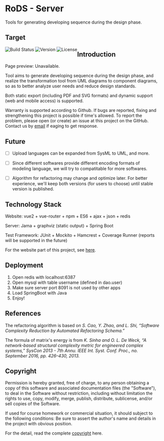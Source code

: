 # RoDS - Server
Tools for generating developing sequence during the design phase.

## Target


<div style="float:left;"> 
<img src="https://img.shields.io/badge/deploy-success-brightgreen.svg" alt="Build Status">  
<img src="https://img.shields.io/badge/version-1.0-green.svg" alt="Version">
<img src="https://img.shields.io/badge/license-MIT-red.svg" alt="License">
</div>


## Introduction

Page preview: Unavailable.

Tool aims to generate developing sequence during the design phase, and realize the transformation tool from UML diagrams to component diagrams, so as to better analyze user needs and reduce design standards.

Both static export (including PDF and SVG formats) and dynamic support (web and mobile access) is supported.

Warranty is supported according to Github. If bugs are reported, fixing and strengthening this project is possible if time's allowed. To report the problem, please open (or create) an issue at this project on the GitHub. Contact us by [email](10165101169@stu.ecnu.edu.cn) if eaging to get response.


## Future

- [ ] Upload languages can be expanded from SysML to UML, and more.

- [ ] Since different softwares provide different encoding formats of modeling language, we will try to compatitable for more softwares. 

- [ ] Algorithm for refactoring may change and optimize later. For better experience, we'll keep both versions (for users to choose) until stable version is published.

## Technology Stack

Website: vue2 + vue-router + npm + ES6 + ajax + json + redis

Server: Jama + graphviz (static output) + Spring Boot

Test Framework: JUnit + Mockito + Hamcrest + Coverage Runner (reports will be supported in the future)

For the website part of this project, see [here](github.com/ivyee17/software-reconstruction-website).

## Deployment

1. Open redis with localhost:6387
2. Open mysql with table username (defined in dao.user)
3. Make sure server port 8091 is not used by other apps
4. Load SpringBoot with Java
5. Enjoy!

## References

The refactoring algorithm is based on <i>S. Cao, Y. Zhao, and L. Shi, “Software Complexity Reduction by Automated Refactoring Schema.”</i>

The formula of matrix's energy is from <i>K. Sinha and O. L. De Weck, “A network-based structural complexity metric for engineered complex systems,” SysCon 2013 - 7th Annu. IEEE Int. Syst. Conf. Proc., no. September 2016, pp. 426–430, 2013.</i>

## Copyright

Permission is hereby granted, free of charge, to any person obtaining a copy of this software and associated documentation files (the "Software"), to deal in the Software without restriction, including without limitation the rights to use, copy, modify, merge, publish, distribute, sublicense, and/or sell copies of the Software.

If used for course homework or commercial situation, it should subject to the following conditions: Be sure to assert the author's name and details in the project with obvious position.

For the detail, read the complete [copyright](./LICENSE) here.
